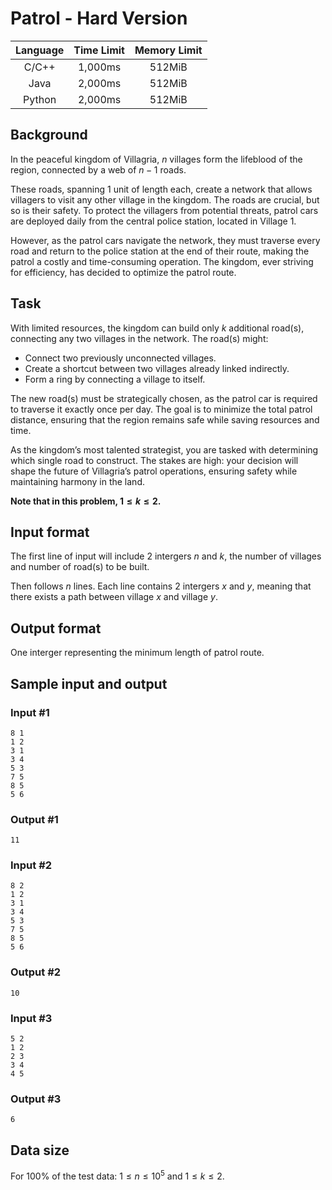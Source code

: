 # Patrol - Hard Version

| Language | Time Limit | Memory Limit |
|:--------:|:----------:|:------------:|
|C/C++     |1,000ms     |512MiB        |
|Java      |2,000ms     |512MiB        |
|Python    |2,000ms     |512MiB        |

## Background

In the peaceful kingdom of Villagria, $n$ villages form the lifeblood of the region, connected by a web of $n−1$ roads.  

These roads, spanning $1$ unit of length each, create a network that allows villagers to visit any other village in the kingdom. The roads are crucial, but so is their safety. To protect the villagers from potential threats, patrol cars are deployed daily from the central police station, located in Village $1$.

However, as the patrol cars navigate the network, they must traverse every road and return to the police station at the end of their route, making the patrol a costly and time-consuming operation. The kingdom, ever striving for efficiency, has decided to optimize the patrol route.

## Task

With limited resources, the kingdom can build only $k$ additional road(s), connecting any two villages in the network. The road(s) might:

- Connect two previously unconnected villages.
- Create a shortcut between two villages already linked indirectly.
- Form a ring by connecting a village to itself.

The new road(s) must be strategically chosen, as the patrol car is required to traverse it exactly once per day. The goal is to minimize the total patrol distance, ensuring that the region remains safe while saving resources and time.

As the kingdom’s most talented strategist, you are tasked with determining which single road to construct. The stakes are high: your decision will shape the future of Villagria’s patrol operations, ensuring safety while maintaining harmony in the land.

**Note that in this problem, $1\le k \le 2$.**

## Input format
The first line of input will include $2$ intergers $n$ and $k$, the number of villages and number of road(s) to be built.

Then follows $n$ lines. Each line contains $2$ intergers $x$ and $y$, meaning that there exists a path between village $x$ and village $y$.

## Output format
One interger representing the minimum length of patrol route.

## Sample input and output
### Input #1
```
8 1 
1 2 
3 1 
3 4 
5 3 
7 5 
8 5 
5 6 
```
### Output #1
```
11
```
### Input #2
```
8 2 
1 2 
3 1 
3 4 
5 3 
7 5 
8 5 
5 6 
```
### Output #2
```
10
```
### Input #3
```
5 2 
1 2 
2 3 
3 4 
4 5 
```
### Output #3
```
6
```

## Data size
For 100\% of the test data: $1 \le n \le 10^{5}$ and $1\le k\le 2$.